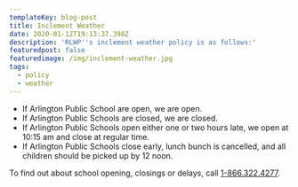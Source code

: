 ```yaml
---
templateKey: blog-post
title: Inclement Weather
date: 2020-01-12T19:13:37.398Z
description: 'RLWP''s inclement weather policy is as follows:'
featuredpost: false
featuredimage: /img/inclement-weather.jpg
tags:
  - policy
  - weather
---
```

* If Arlington Public School are open, we are open. 
* If Arlington Public Schools are closed, we are closed. 
* If Arlington Public Schools open either one or two hours late, we open at 10:15 am and close at regular time. 
* If Arlington Public Schools close early, lunch bunch is cancelled, and all children should be picked up by 12 noon. 

To find out about school opening, closings or delays, call [1-866.322.4277](tel:+18663224277).
